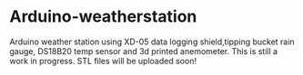 # Arduino-weatherstation
Arduino weather station using XD-05 data logging shield,tipping bucket rain gauge, DS18B20 temp sensor and 3d printed anemometer. 
This is still a work in progress. 
STL files will be uploaded soon!
